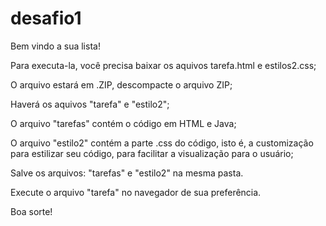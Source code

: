 # desafio1
Bem vindo a sua lista!

Para executa-la, você precisa baixar os aquivos tarefa.html e estilos2.css;

O arquivo estará em .ZIP, descompacte o arquivo ZIP;

Haverá os aquivos "tarefa" e "estilo2";

O arquivo "tarefas" contém o código em HTML e Java;

O arquivo "estilo2" contém a parte .css do código, isto é, a customização para estilizar seu código, para facilitar a visualização para o usuário;

Salve os arquivos: "tarefas" e "estilo2" na mesma pasta.

Execute o arquivo "tarefa" no navegador de sua preferência.

Boa sorte!
